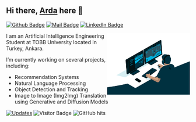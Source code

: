 ## Hi there, [Arda](https://github.com/ardaeerol) here 👋
[![Github Badge](https://img.shields.io/badge/-@ardaeerol-181717?style=flat&logo=GitHub&logoColor=white)](https://github.com/ardaeerol)
[![Mail Badge](https://img.shields.io/badge/-ardaerol.ai@gmail.com-c14438?style=flat&logo=Gmail&logoColor=white)](mailto:ardaerol.ai@gmail.com "Connect via Email")
[![LinkedIn Badge](https://img.shields.io/badge/LinkedIn-0077B5?style=flat&logo=linkedin&logoColor=white)](https://www.linkedin.com/in/arda-erol/)


<a href="https://github.com/ardaeerol/"><img alt="GIF" src="https://github.com/ardaeerol/ardaeerol/blob/main/code.gif?raw=true" align="right" height="170" /></a>

I am an Artificial Intelligence Engineering Student at TOBB University located in Turkey, Ankara.

I’m currently working on several projects, including: 
- Recommendation Systems 
- Natural Language Processing
- Object Detection and Tracking
- Image to Image (Img2Img) Translation using Generative and Diffusion Models

<a href="https://github.com/ardaeerol?tab=followers" target="_blank"><img alt="Updates" src="https://img.shields.io/badge/--000000?style=flat&logo=RSS&logoColor=white"></a>
![Visitor Badge](https://visitor-badge.laobi.icu/badge?page_id=ardaeerol.ardaeerol)
<img alt="GitHub hits" src="https://img.shields.io/github/last-commit/ardaeerol/ardaeerol?label=profile%20updated&style=flat&color=cfa81c">

